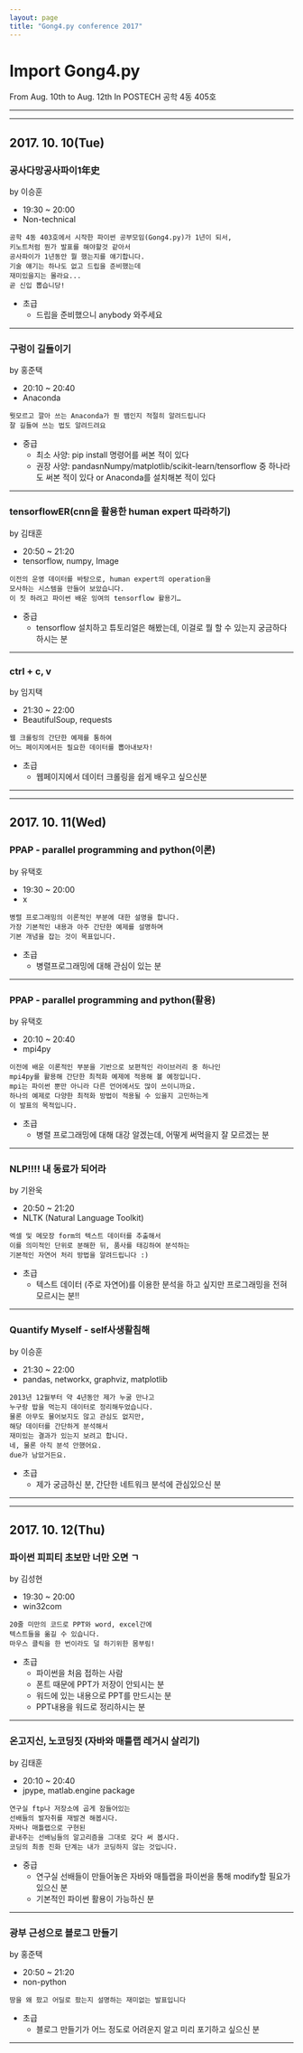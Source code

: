 ```yaml
---
layout: page
title: "Gong4.py conference 2017"
---
```


# Import Gong4.py

From Aug. 10th to Aug. 12th
In POSTECH 공학 4동 405호

---
---

## 2017. 10. 10(Tue)

### 공사다망공사파이1年史

by 이승훈

- 19:30 ~ 20:00
- Non-technical

```
공학 4동 403호에서 시작한 파이썬 공부모임(Gong4.py)가 1년이 되서,
키노트처럼 뭔가 발표를 해야할것 같아서
공사파이가 1년동안 뭘 했는지를 얘기합니다.
기술 얘기는 하나도 없고 드립을 준비했는데
재미있을지는 몰라요...
곧 신입 뽑습니당!
```

- 초급
  - 드립을 준비했으니 anybody 와주세요

---

### 구렁이 길들이기

by 홍준택

- 20:10 ~ 20:40
- Anaconda

```
뭣모르고 깔아 쓰는 Anaconda가 뭔 뱀인지 적절히 알려드립니다
잘 길들여 쓰는 법도 알려드려요
```

- 중급
  - 최소 사양: pip install 명령어를 써본 적이 있다
  - 권장 사양: pandasnNumpy/matplotlib/scikit-learn/tensorflow 중 하나라도 써본 적이 있다 or Anaconda를 설치해본 적이 있다

---

### tensorflowER(cnn을 활용한 human expert 따라하기)

by 김태훈

- 20:50 ~ 21:20
- tensorflow, numpy, Image

```
이전의 운영 데이터를 바탕으로, human expert의 operation을
모사하는 시스템을 만들어 보았습니다.
이 짓 하려고 파이썬 배운 잉여의 tensorflow 활용기…
```

- 중급
  - tensorflow 설치하고 튜토리얼은 해봤는데, 이걸로 뭘 할 수 있는지 궁금하다 하시는 분

---

### ctrl + c, v

by 임지택

- 21:30 ~ 22:00
- BeautifulSoup, requests

```
웹 크롤링의 간단한 예제를 통하여
어느 페이지에서든 필요한 데이터를 뽑아내보자!
```

- 초급
  - 웹페이지에서 데이터 크롤링을 쉽게 배우고 싶으신분

---
---

## 2017. 10. 11(Wed)

### PPAP - parallel programming and python(이론)

by 유택호

- 19:30 ~ 20:00
- x

```
병렬 프로그래밍의 이론적인 부분에 대한 설명을 합니다.
가장 기본적인 내용과 아주 간단한 예제를 설명하며
기본 개념을 잡는 것이 목표입니다.
```

- 초급
  - 병렬프로그래밍에 대해 관심이 있는 분

---

### PPAP - parallel programming and python(활용)

by 유택호

- 20:10 ~ 20:40
- mpi4py

```
이전에 배운 이론적인 부분을 기반으로 보편적인 라이브러리 중 하나인
mpi4py를 활용해 간단한 최적화 예제에 적용해 볼 예정입니다.
mpi는 파이썬 뿐만 아니라 다른 언어에서도 많이 쓰이니까요.
하나의 예제로 다양한 최적화 방법이 적용될 수 있을지 고민하는게
이 발표의 목적입니다.
```

- 초급
  - 병렬 프로그래밍에 대해 대강 알겠는데, 어떻게 써먹을지 잘 모르겠는 분

---

### NLP!!!! 내 동료가 되어라

by 기완욱

- 20:50 ~ 21:20
- NLTK (Natural Language Toolkit)

```
엑셀 및 메모장 form의 텍스트 데이터를 추출해서
이를 의미적인 단위로 분해한 뒤, 품사를 태깅하여 분석하는
기본적인 자연어 처리 방법을 알려드립니다 :)
```

- 초급
  - 텍스트 데이터 (주로 자연어)를 이용한 분석을 하고 싶지만 프로그래밍을 전혀 모르시는 분!!

---

### Quantify Myself - self사생활침해

by 이승훈

- 21:30 ~ 22:00
- pandas, networkx, graphviz, matplotlib

```
2013년 12월부터 약 4년동안 제가 누굴 만나고
누구랑 밥을 먹는지 데이터로 정리해두었습니다.
물론 아무도 물어보지도 않고 관심도 없지만,
해당 데이터를 간단하게 분석해서
재미있는 결과가 있는지 보려고 합니다.
네, 물론 아직 분석 안했어요.
due가 남았거든요.
```

- 초급
  - 제가 궁금하신 분, 간단한 네트워크 분석에 관심있으신 분

---
---

## 2017. 10. 12(Thu)

### 파이썬 피피티 초보만 너만 오면 ㄱ

by 김성현

- 19:30 ~ 20:00
- win32com

```
20줄 미만의 코드로 PPT와 word, excel간에
텍스트들을 옮길 수 있습니다.
마우스 클릭을 한 번이라도 덜 하기위한 몸부림!
```

- 초급
  - 파이썬을 처음 접하는 사람
  - 폰트 때문에 PPT가 저장이 안되시는 분
  - 워드에 있는 내용으로 PPT를 만드시는 분
  - PPT내용을 워드로 정리하시는 분

---

### 온고지신, 노코딩짓 (자바와 매틀랩 레거시 살리기)

by 김태훈

- 20:10 ~ 20:40
- jpype, matlab.engine package

```
연구실 ftp나 저장소에 곱게 잠들어있는
선배들의 발자취를 재발견 해봅시다.
자바나 매틀랩으로 구현된
끝내주는 선배님들의 알고리즘을 그대로 갖다 써 봅시다.
코딩의 최종 진화 단계는 내가 코딩하지 않는 것입니다.
```

- 중급
  - 연구실 선배들이 만들어놓은 자바와 매틀랩을 파이썬을 통해 modify할 필요가 있으신 분
  - 기본적인 파이썬 활용이 가능하신 분

---

### 광부 근성으로 블로그 만들기

by 홍준택

- 20:50 ~ 21:20
- non-python

```
땅을 왜 팠고 어딜로 팠는지 설명하는 재미없는 발표입니다
```

- 초급
  - 블로그 만들기가 어느 정도로 어려운지 알고 미리 포기하고 싶으신 분

---